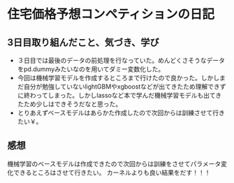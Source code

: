 # 住宅価格予想コンペティションの日記

## 3日目取り組んだこと、気づき、学び
- ３日目では最後のデータの前処理を行なっていた。めんどくさそうなデータをpd.dummyみたいなのを用いてダミー変数化した。
- 今回は機械学習モデルを作成するところまで行けたので良かった。しかしまだ自分が勉強していないlightGBMやxgboostなどが出てきたため理解できずに終わってしまった。しかしlassoなど本で学んだ機械学習モデルも出てきたため少しはできそうだなと思った。
- とりあえずベースモデルはあらかた作成したので次回からは訓練させて行きたい￥。
## 感想
機械学習のベースモデルは作成できたので次回からは訓練をさせてパラメータ変化できるところはさせて行きたい。
カーネルよりも良い結果をだす！！！


